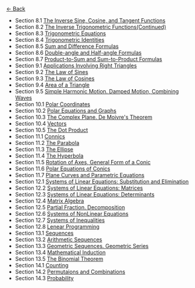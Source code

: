 [← Back](../)

- Section 8.1 [The Inverse Sine, Cosine, and Tangent Functions](8_1.pdf)
- Section 8.2 [The Inverse Trigonometric Functions(Continued)](8_1.pdf)
- Section 8.3 [Trigonometric Equations](8_1.pdf)
- Section 8.4 [Trigonometric Identities](8_1.pdf)
- Section 8.5 [Sum and Difference Formulas](8_1.pdf)
- Section 8.6 [Double-angle and Half-angle Formulas](8_1.pdf)
- Section 8.7 [Product-to-Sum and Sum-to-Product Formulas](8_1.pdf)
- Section 9.1 [Applications Involving Right Triangles](9_1.pdf)
- Section 9.2 [The Law of Sines](9_2.pdf)
- Section 9.3 [The Law of Cosines](9_3.pdf)
- Section 9.4 [Area of a Triangle](9_4.pdf)
- Section 9.5 [Simple Harmonic Motion. Damped Motion, Combining Waves](9_5.pdf)
- Section 10.1 [Polar Coordinates](10_1.pdf)
- Section 10.2 [Polar Equations and Graphs](10_2.pdf)
- Section 10.3 [The Complex Plane. De Moivre's Theorem](10_3.pdf)
- Section 10.4 [Vectors](10_4.pdf)
- Section 10.5 [The Dot Product](10_5.pdf)
- Section 11.1 [Connics](11_1.pdf)
- Section 11.2 [The Parabola](11_2.pdf)
- Section 11.3 [The Ellipse](11_3.pdf)
- Section 11.4 [The Hyperbola](11_4.pdf)
- Section 11.5 [Rotation of Axes, General Form of a Conic](11_5.pdf)
- Section 11.6 [Polar Equations of Conics](11_6.pdf)
- Section 11.7 [Plane Curves and Parametric Equations](11_7.pdf)
- Section 12.1 [Systems of Linear Equations: Substitution and Elimination](12_1-1.pdf)
- Section 12.2 [Systems of Linear Equations: Matrices](12_2.pdf)
- Section 12.3 [Systems of Linear Equations: Determinants](12_3.pdf)
- Section 12.4 [Matrix Algebra](12_4.pdf)
- Section 12.5 [Partial Fraction. Decomposition](12_5.pdf)
- Section 12.6 [Systems of NonLinear Equations](12_6.pdf)
- Section 12.7 [Systems of Inequalities](12_7.pdf)
- Section 12.8 [Lenear Programming](12_8.pdf)
- Section 13.1 [Sequences](13_1.pdf)
- Section 13.2 [Arithmetic Sequences](13_2.pdf)
- Section 13.3 [Geometric Sequences. Geometric Series](13_3.pdf)
- Section 13.4 [Mathematical Induction](13_4.pdf)
- Section 13.5 [The Binomial Theorem](13_5.pdf)
- Section 14.1 [Counting](14_1.pdf)
- Section 14.2 [Permutaions and Combinations](14_2.pdf)
- Section 14.3 [Probability](14_3.pdf)
